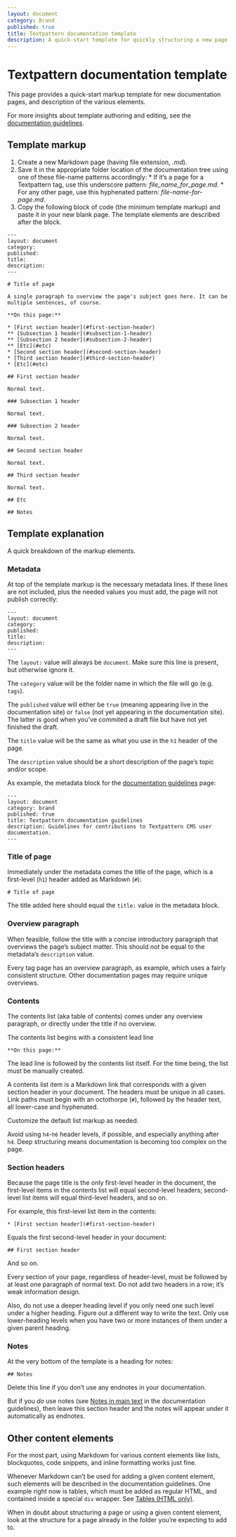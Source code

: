 ```yaml
---
layout: document
category: Brand
published: true
title: Textpattern documentation template
description: A quick-start template for quickly structuring a new page in user documentation.
---
```


# Textpattern documentation template

This page provides a quick-start markup template for new documentation pages, and description of the various elements. 

For more insights about template authoring and editing, see the  [documentation guidelines](https://docs.textpattern.com/brand/textpattern-documentation-guidelines).

## Template markup

1. Create a new Markdown page (having file extension, *.md*).
2. Save it in the appropriate folder location of the documentation tree using one of these file-name patterns accordingly:
		* If it’s a page for a Textpattern tag, use this underscore pattern: *file_name_for_page.md*.
		* For any other page, use this hyphenated pattern: *file-name-for-page.md*.
3. Copy the following block of code (the minimum template markup) and paste it in your new blank page. The template elements are described after the block.

```
---
layout: document
category:
published:
title:
description:
---

# Title of page

A single paragraph to overview the page's subject goes here. It can be multiple sentences, of course.

**On this page:**

* [First section header](#first-section-header)
** [Subsection 1 header](#subsection-1-header)
** [Subsection 2 header](#subsection-2-header)
** [Etc](#etc)
* [Second section header](#second-section-header)
* [Third section header](#third-section-header)
* [Etc](#etc)

## First section header

Normal text.

### Subsection 1 header

Normal text.

### Subsection 2 header

Normal text.

## Second section header

Normal text.

## Third section header

Normal text.

## Etc

## Notes
```

 
## Template explanation

A quick breakdown of the markup elements.

### Metadata

At top of the template markup is the necessary metadata lines. If these lines are not included, plus the needed values you must add, the page will not publish correctly:

```
---
layout: document
category:
published:
title:
description:
---
```

The `layout:` value will always be `document`. Make sure this line is present, but otherwise ignore it.

The `category` value will be the folder name in which the file will go (e.g. `tags`).

The `published` value will either be `true` (meaning appearing live in the documentation site) or `false` (not yet appearing in the documentation site). The latter is good when you’ve commited a draft file but have not yet finished the draft.

The `title` value will be the same as what you use in the `h1` header of the page.

The `description` value should be a short description of the page’s topic and/or scope.

As example, the metadata block for the [documentation guidelines](https://docs.textpattern.com/brand/textpattern-documentation-guidelines) page:

```
---
layout: document
category: brand
published: true
title: Textpattern documentation guidelines
description: Guidelines for contributions to Textpattern CMS user documentation.
--- 
```

### Title of page

Immediately under the metadata comes the title of the page, which is a first-level (`h1`) header added as Markdown (`#`):

```
# Title of page
```

The title added here should equal the `title:` value in the metadata block.

### Overview paragraph

When feasible, follow the title with a concise introductory paragraph that overviews the page’s subject matter. This should _not_ be equal to the metadata’s `description` value.

Every tag page has an overview paragraph, as example, which uses a fairly consistent structure. Other documentation pages may require unique overviews.

### Contents

The contents list (aka table of contents) comes under any overview paragraph, or directly under the title if no overview. 

The contents list begins with a consistent lead line

```
**On this page:**
```

The lead line is followed by the contents list itself. For the time being, the list must be manually created.

A contents list item is a Markdown link that corresponds with a given section header in your document. The headers must be unique in all cases. Link paths must begin with an octothorpe (`#`), followed by the header text, all lower-case and hyphenated.

Customize the default list markup as needed.

Avoid using `h4`-`h6` header levels, if possible, and especially anything after `h4`. Deep structuring means documentation is becoming too complex on the page.

### Section headers

Because the page title is the only first-level header in the document, the first-level items in the contents list will equal second-level headers; second-level list items will equal third-level headers, and so on.

For example, this first-level list item in the contents:

```
* [First section header](#first-section-header)
```

Equals the first second-level header in your document:

```
## First section header
```

And so on.

Every section of your page, regardless of header-level, must be followed by at least one paragraph of normal text. Do not add two headers in a row; it’s weak information design.

Also, do not use a deeper heading level if you only need one such level under a higher heading. Figure out a different way to write the text. Only use lower-heading levels when you have two or more instances of them under a given parent heading. 

### Notes

At the very bottom of the template is a heading for notes:

```
## Notes
```

Delete this line if you don’t use any endnotes in your documentation. 

But if you _do_ use notes (see [Notes in main text](https://docs.textpattern.com/brand/textpattern-documentation-guidelines#notes-in-main-text) in the documentation guidelines), then leave this section header and the notes will appear under it automatically as endnotes.

## Other content elements

For the most part, using Markdown for various content elements like lists, blockquotes, code snippets, and inline formatting works just fine.

Whenever Markdown can’t be used for adding a given content element, such elements will be described in the documentation guidelines. One example right now is tables, which must be added as regular HTML, and contained inside a special `div` wrapper. See [Tables (HTML only)](https://docs.textpattern.com/brand/textpattern-documentation-guidelines#tables-html-only).

When in doubt about structuring a page or using a given content element, look at the structure for a page already in the folder you’re expecting to add to.